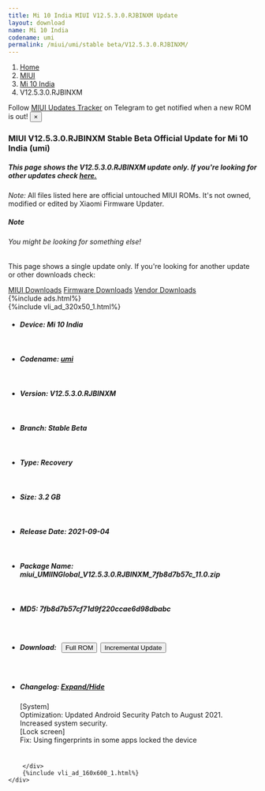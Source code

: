 ```yaml
---
title: Mi 10 India MIUI V12.5.3.0.RJBINXM Update
layout: download
name: Mi 10 India
codename: umi
permalink: /miui/umi/stable beta/V12.5.3.0.RJBINXM/
---
```

<nav aria-label="breadcrumb">
    <ol class="breadcrumb">
        <li class="breadcrumb-item"><a href="/">Home</a></li>
        <li class="breadcrumb-item"><a href="/miui/">MIUI</a></li>
        <li class="breadcrumb-item"><a href="/miui/umi/">Mi 10 India</a></li>
        <li class="breadcrumb-item active" aria-current="page">V12.5.3.0.RJBINXM</li>
    </ol>
</nav>
<div class="alert alert-primary alert-dismissible fade show" role="alert">
    Follow <a href="https://t.me/MIUIUpdatesTracker" class="alert-link">MIUI Updates Tracker</a> on Telegram to get
    notified when a new ROM is out!
    <button type="button" class="close" data-dismiss="alert" aria-label="Close">
        <span aria-hidden="true">&times;</span>
    </button>
</div>
<div class="col-12 mx-auto">
    <h3 class="title bg-light p-2 rounded">MIUI V12.5.3.0.RJBINXM Stable Beta Official Update for Mi 10 India (umi)</h3>
    <h5>This page shows the V12.5.3.0.RJBINXM update only. If you're looking for other updates check
        <a href="/miui/umi/">here.</a></h5>
    <p><i>Note: </i>All files listed here are official untouched MIUI ROMs.
        It's not owned, modified or edited by Xiaomi Firmware Updater.</p>
    <div class="card">
        <div class="card-body">
            <h5 class="card-title">Note</h5>
            <h6 class="card-subtitle mb-2 text-muted">You might be looking for something else!</h6>
            <p class="card-text">This page shows a single update only.
                If you're looking for another update or other downloads check:</p>
            <a href="/miui/" class="card-link">MIUI Downloads</a>
            <a href="/firmware/" class="card-link">Firmware Downloads</a>
            <a href="/vendor/" class="card-link">Vendor Downloads</a>
        </div>
    </div>
    {%include ads.html%}
    <div class="row justify-content-center">
        <div class="col-10" id="downloads">
                    <div class="card card-body">
            {%include vli_ad_320x50_1.html%}
            <ul class="list-unstyled">
                <li style="padding-bottom: 10px;">
                    <h5><b>Device: </b>Mi 10 India</h5>
                </li>
                <li style="padding-bottom: 10px;">
                    <h5><b>Codename: </b> <a href="/miui/umi/" target="_blank">umi</a> </h5>
                </li>
                <li style="padding-bottom: 10px;">
                    <h5><b>Version: </b>V12.5.3.0.RJBINXM</h5>
                </li>
                <li style="padding-bottom: 10px;">
                    <h5><b>Branch: </b>Stable Beta</h5>
                </li>
                <li style="padding-bottom: 10px;">
                    <h5><b>Type: </b>Recovery</h5>
                </li>
                <li style="padding-bottom: 10px;">
                    <h5><b>Size: </b>3.2 GB</h5>
                </li>
                <li style="padding-bottom: 10px;">
                    <h5><b>Release Date: </b>2021-09-04</h5>
                </li>
                <li style="padding-bottom: 10px;">
                    <h5><b>Package Name: </b><span id="filename" class="text-dark">miui_UMIINGlobal_V12.5.3.0.RJBINXM_7fb8d7b57c_11.0.zip</span></h5>
                </li>
                <li style="padding-bottom: 10px;">
                    <h5><b>MD5: </b><span id="md5" class="text-muted">7fb8d7b57cf71d9f220ccae6d98dbabc</span></h5>
                </li>
                <li style="padding-bottom: 10px;">
                    <h5><b>Download: </b><button type="button" id="download" class="btn btn-primary" style="margin: 7px;"
                            onclick="window.open('https://bigota.d.miui.com/V12.5.3.0.RJBINXM/miui_UMIINGlobal_V12.5.3.0.RJBINXM_7fb8d7b57c_11.0.zip', '_blank');"><i class="fa fa-download"></i> Full ROM</button><button type="button" id="incremental_download" class="btn btn-warning" onclick="window.open('https://bigota.d.miui.com/V12.5.3.0.RJBINXM/miui-blockota-umi_in_global-V12.5.2.0.RJBINXM-V12.5.3.0.RJBINXM-ee38973b6a-11.0.zip', '_blank');"><i class="fa fa-download"></i> Incremental Update</button></h5>
                </li>
                <li style="padding-bottom: 10px;">
                    <h5><b>Changelog: </b><a href="#umi_1_changelog" data-toggle="collapse" role="button"
                            aria-expanded="false" aria-controls="umi_1_changelog"> <i class="fa fa-arrow-down"
                                aria-hidden="true"></i> Expand/Hide</a></h5>
                    <div class="collapse" id="umi_1_changelog">
                        <p id="changelog_text">[System]<br>Optimization: Updated Android Security Patch to August 2021. Increased system security.<br>[Lock screen]<br>Fix: Using fingerprints in some apps locked the device</p>
                    </div>
                </li>
            </ul>
        </div>

        </div>
        {%include vli_ad_160x600_1.html%}
    </div>
</div>
